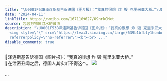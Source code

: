 ```yaml
---
title: "\U0001F53B泽连斯基告诉德国《图片报》：“我真的很想 炸 毁 克里米亚大桥。”\U0001F53B在泄密丑闻之后，德国人其实听不得这个。 [图片]"
date: '2024-04-11'
linkTitle: https://weibo.com/1671109627/O9hrkCMxt
source: 包容万物恒河水的微博
description: "\U0001F53B泽连斯基告诉德国《图片报》：“我真的很想 炸 毁 克里米亚大桥。”<br>\U0001F53B在泄密丑闻之后，德国人其实听不得这个。
  <img style=\"\" src=\"https://tvax3.sinaimg.cn/large/639b1bfbly1honbmahd9bj20mf0mfdk6.jpg\"
  referrerpolicy=\"no-referrer\"><br><br> ..."
disable_comments: true
---
```

🔻泽连斯基告诉德国《图片报》：“我真的很想 炸 毁 克里米亚大桥。”<br>🔻在泄密丑闻之后，德国人其实听不得这个。 <img style="" src="https://tvax3.sinaimg.cn/large/639b1bfbly1honbmahd9bj20mf0mfdk6.jpg" referrerpolicy="no-referrer"><br><br> ...